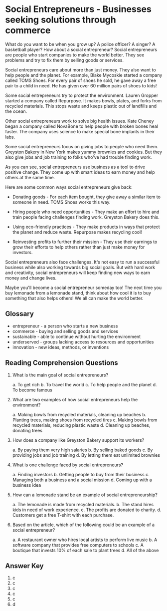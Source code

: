 # Social Entrepreneurs - Businesses seeking solutions through commerce

What do you want to be when you grow up? A police officer? A singer? A basketball player? How about a social entrepreneur? Social entrepreneurs are people who start companies to make the world better. They see problems and try to fix them by selling goods or services.

Social entrepreneurs care about more than just money. They also want to help people and the planet. For example, Blake Mycoskie started a company called TOMS Shoes. For every pair of shoes he sold, he gave away a free pair to a child in need. He has given over 60 million pairs of shoes to kids!

Some social entrepreneurs try to protect the environment. Lauren Gropper started a company called Repurpose. It makes bowls, plates, and forks from recycled materials. This stops waste and keeps plastic out of landfills and the ocean.

Other social entrepreneurs work to solve big health issues. Kate Cheney began a company called NovaBone to help people with broken bones heal faster. The company uses science to make special bone implants in their labs.

Some social entrepreneurs focus on giving jobs to people who need them. Greyston Bakery in New York makes yummy brownies and cookies. But they also give jobs and job training to folks who've had trouble finding work.

As you can see, social entrepreneurs use business as a tool to drive positive change. They come up with smart ideas to earn money and help others at the same time.

Here are some common ways social entrepreneurs give back:

- Donating goods - For each item bought, they give away a similar item to someone in need. TOMS Shoes works this way.

- Hiring people who need opportunities - They make an effort to hire and train people facing challenges finding work. Greyston Bakery does this.

- Using eco-friendly practices - They make products in ways that protect the planet and reduce waste. Repurpose makes recycling cool!

- Reinvesting profits to further their mission - They use their earnings to grow their efforts to help others rather than just make money for investors.

Social entrepreneurs also face challenges. It's not easy to run a successful business while also working towards big social goals. But with hard work and creativity, social entrepreneurs will keep finding new ways to earn money and change lives.

Maybe you'll become a social entrepreneur someday too! The next time you buy lemonade from a lemonade stand, think about how cool it is to buy something that also helps others! We all can make the world better.

## Glossary

- entrepreneur - a person who starts a new business
- commerce - buying and selling goods and services
- sustainable - able to continue without hurting the environment
- underserved - groups lacking access to resources and opportunities
- innovation - new ideas, methods, or inventions

## Reading Comprehension Questions

1. What is the main goal of social entrepreneurs?

   a. To get rich
   b. To travel the world
   c. To help people and the planet
   d. To become famous

2. What are two examples of how social entrepreneurs help the environment?

   a. Making bowls from recycled materials, cleaning up beaches
   b. Planting trees, making shoes from recycled tires
   c. Making bowls from recycled materials, reducing plastic waste
   d. Cleaning up beaches, donating trees

3. How does a company like Greyston Bakery support its workers?

   a. By paying them very high salaries
   b. By selling baked goods
   c. By providing jobs and job training
   d. By letting them eat unlimited brownies

4. What is one challenge faced by social entrepreneurs?

   a. Finding investors
   b. Getting people to buy from their business
   c. Managing both a business and a social mission
   d. Coming up with a business idea

5. How can a lemonade stand be an example of social entrepreneurship?

   a. The lemonade is made from recycled materials.
   b. The stand hires kids in need of work experience.
   c. The profits are donated to charity.
   d. Customers get a free T-shirt with each purchase.

6. Based on the article, which of the following could be an example of a social entrepreneur?

   a. A restaurant owner who hires local artists to perform live music
   b. A software company that provides free computers to schools
   c. A boutique that invests 10% of each sale to plant trees
   d. All of the above

## Answer Key

1. c
2. c
3. c
4. c
5. c
6. d
